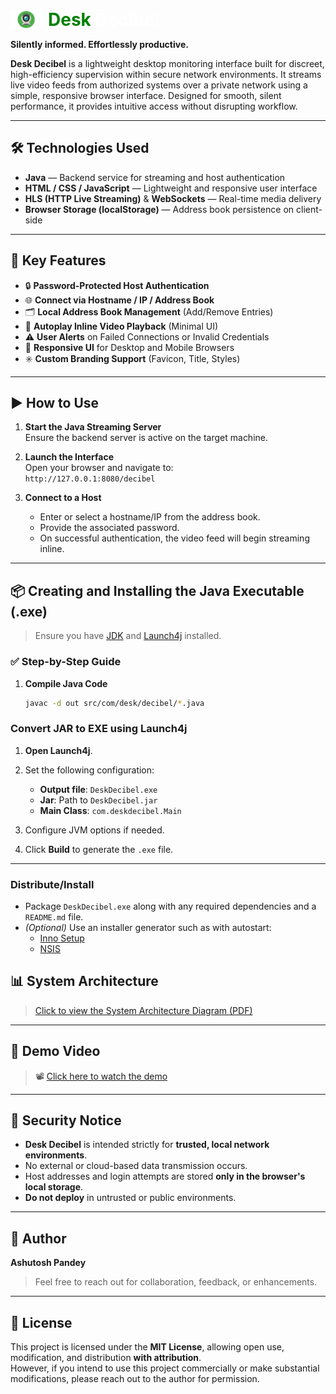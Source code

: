 
<p style="display: flex; align-items: center; gap: 10px;">
  <img src="static/logo.png" alt="Desk Decibel Logo" width="50" />
  <span style="font-size: 2em; font-weight: bold;">
    <span style="color: green;">Desk </span><span style="color: white;">Decibel</span>
  </span>
</p>

**Silently informed. Effortlessly productive.**

**Desk Decibel** is a lightweight desktop monitoring interface built for discreet, high-efficiency supervision within secure network environments. It streams live video feeds from authorized systems over a private network using a simple, responsive browser interface. Designed for smooth, silent performance, it provides intuitive access without disrupting workflow.

---

## 🛠️ Technologies Used

- **Java** — Backend service for streaming and host authentication
- **HTML / CSS / JavaScript** — Lightweight and responsive user interface
- **HLS (HTTP Live Streaming)** & **WebSockets** — Real-time media delivery
- **Browser Storage (localStorage)** — Address book persistence on client-side

---

## 🚀 Key Features

- 🔒 **Password-Protected Host Authentication**
- 🌐 **Connect via Hostname / IP / Address Book**
- 🗂️ **Local Address Book Management** (Add/Remove Entries)
- 🎥 **Autoplay Inline Video Playback** (Minimal UI)
- ⚠️ **User Alerts** on Failed Connections or Invalid Credentials
- 📱 **Responsive UI** for Desktop and Mobile Browsers
- ✳️ **Custom Branding Support** (Favicon, Title, Styles)

---

## ▶️ How to Use

1. **Start the Java Streaming Server**  
   Ensure the backend server is active on the target machine.

2. **Launch the Interface**  
   Open your browser and navigate to:  
   `http://127.0.0.1:8080/decibel`

3. **Connect to a Host**
   - Enter or select a hostname/IP from the address book.
   - Provide the associated password.
   - On successful authentication, the video feed will begin streaming inline.

---

## 📦 Creating and Installing the Java Executable (.exe)

> Ensure you have [JDK](https://www.oracle.com/java/technologies/javase-downloads.html) and [Launch4j](http://launch4j.sourceforge.net/) installed.

### ✅ Step-by-Step Guide

1. **Compile Java Code**
   ```bash
   javac -d out src/com/desk/decibel/*.java

### Convert JAR to EXE using Launch4j

1. **Open Launch4j**.

2. Set the following configuration:
   - **Output file**: `DeskDecibel.exe`
   - **Jar**: Path to `DeskDecibel.jar`
   - **Main Class**: `com.deskdecibel.Main`

3. Configure JVM options if needed.

4. Click **Build** to generate the `.exe` file.

---

### Distribute/Install

- Package `DeskDecibel.exe` along with any required dependencies and a `README.md` file.
- *(Optional)* Use an installer generator such as with autostart:
   - [Inno Setup](https://jrsoftware.org/isinfo.php)
   - [NSIS](https://nsis.sourceforge.io/)

## 📊 System Architecture

> [Click to view the System Architecture Diagram (PDF)](Assets\Desk_Decibel.pdf)

---

## 🎥 Demo Video
> 📽️ [Click here to watch the demo](Assets\Desk_Decibel_Demo.mp4)
---

## 🔐 Security Notice

- **Desk Decibel** is intended strictly for **trusted, local network environments**.
- No external or cloud-based data transmission occurs.
- Host addresses and login attempts are stored **only in the browser's local storage**.
- **Do not deploy** in untrusted or public environments.

---

## 👤 Author
**Ashutosh Pandey**
> Feel free to reach out for collaboration, feedback, or enhancements.
---

## 📄 License
This project is licensed under the **MIT License**, allowing open use, modification, and distribution **with attribution**.  
However, if you intend to use this project commercially or make substantial modifications, please reach out to the author for permission.
